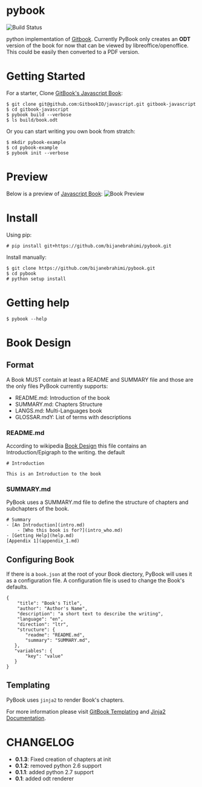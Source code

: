 # pybook
![Build Status](https://travis-ci.org/bijanebrahimi/pybook.svg?branch=release)

python implementation of [Gitbook](https://github.com/gitbookio/gitbook). Currently PyBook only creates an **ODT** version of the book for now that can be viewed by libreoffice/openoffice. This could be easily then converted to a PDF version.

# Getting Started
For a starter, Clone [GitBook's Javascript Book](htpps://github.com/GitbookIO/javascript):

```
$ git clone git@github.com:GitbookIO/javascript.git gitbook-javascript
$ cd gitbook-javascript
$ pybook build --verbose
$ ls build/book.odt
```

Or you can start writing you own book from stratch:

```
$ mkdir pybook-example
$ cd pybook-example
$ pybook init --verbose
```

# Preview
Below is a preview of [Javascript Book](https://github/gitio/javascript): ![Book Preview](https://bijanebrahimi.github.io/pybook/images/javascript-odt-preview.png)

# Install
Using pip:

```
# pip install git+https://github.com/bijanebrahimi/pybook.git
```

Install manually:

```
$ git clone https://github.com/bijanebrahimi/pybook.git
$ cd pybook
# python setup install
```

# Getting help

```
$ pybook --help
```

# Book Design
## Format
A Book MUST contain at least a README and SUMMARY file and those are the only files PyBook currently supports:
- README.md: Introduction of the book
- SUMMARY.md: Chapters Structure
- LANGS.md: Multi-Languages book
- GLOSSAR.mdY: List of terms with descriptions

### README.md
According to wikipedia [Book Design](https://en.wikipedia.org/wiki/Book_design) this file contains an Introduction/Epigraph to the writing. the default

```
# Introduction

This is an Introduction to the book
```

### SUMMARY.md
PyBook uses a SUMMARY.md file to define the structure of chapters and subchapters of the book.

```
# Summary
- [An Introduction](intro.md)
    - [Who this book is for?](intro_who.md)
- [Getting Help](help.md)
[Appendix 1](appendix_1.md)
```

## Configuring Book
If there is a `book.json` at the root of your Book diectory, PyBook will uses it as a configuration file. A configuration file is used to change the Book's defaults.

```
{
    "title": "Book's Title",
    "author": "Author's Name",
    "description": "a short text to describe the writing",
    "language": "en",
    "direction": "ltr",
    "structure": {
       "readme": "README.md",
       "summary": "SUMMARY.md",
   },
   "variables": {
       "key": "value"
   }
}
```

## Templating
PyBook uses `jinja2` to render Book's chapters.

For more information please visit [GitBook Templating](http://help.gitbook.com/format/templating.html) and [Jinja2 Documentation](http://jinja.pocoo.org/).

# CHANGELOG
- **0.1.3**: Fixed creation of chapters at init
- **0.1.2**: removed python 2.6 support
- **0.1.1**: added python 2.7 support
- **0.1**: added odt renderer
